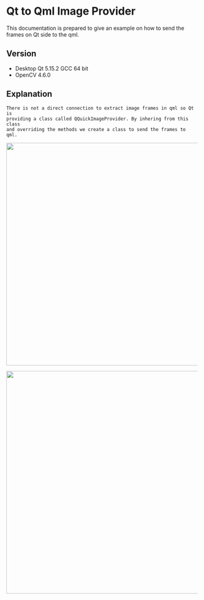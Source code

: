 # Qt to Qml Image Provider
This documentation is prepared to give an example on how to send the frames on Qt side to the qml.



## Version
  - Desktop Qt 5.15.2 GCC 64 bit
  - OpenCV 4.6.0


## Explanation
```shell
There is not a direct connection to extract image frames in qml so Qt is 
providing a class called QQuickImageProvider. By inhering from this class
and overriding the methods we create a class to send the frames to qml.
```


<p align="center">
  <img width="550" height="585" src="https://user-images.githubusercontent.com/94297285/193527601-f0833a72-d6f1-4499-b73d-ae33d470be7d.png">
</p>

<p align="center">
  <img width="550" height="585" src="https://user-images.githubusercontent.com/94297285/193527610-de2c00b9-094d-4af7-98aa-fd1f5064bd59.png">
</p>

